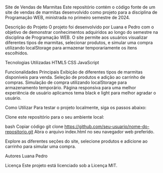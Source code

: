 Site de Vendas de Marmitas
Este repositório contém o código fonte de um site de vendas de marmitas desenvolvido como projeto para a disciplina de Programação WEB, ministrada no primeiro semestre de 2024.

Descrição do Projeto
O projeto foi desenvolvido por Luana e Pedro com o objetivo de demonstrar conhecimentos adquiridos ao longo do semestre na disciplina de Programação WEB. O site permite aos usuários visualizar diferentes tipos de marmitas, selecionar produtos, e simular uma compra utilizando localStorage para armazenar temporariamente os itens escolhidos.

Tecnologias Utilizadas
HTML5
CSS
JavaScript

Funcionalidades Principais
Exibição de diferentes tipos de marmitas disponíveis para venda.
Seleção de produtos e adição ao carrinho de compras.
Simulação de compra utilizando localStorage para armazenamento temporário.
Página responsiva para uma melhor experiência de usuário aplicamos tema black e light para melhor agradar o usuário.

Como Utilizar
Para testar o projeto localmente, siga os passos abaixo:

Clone este repositório para o seu ambiente local:

bash
Copiar código
git clone https://github.com/seu-usuario/nome-do-repositorio.git
Abra o arquivo index.html no seu navegador web preferido.

Explore as diferentes seções do site, selecione produtos e adicione ao carrinho para simular uma compra.

Autores
Luana
Pedro

Licença
Este projeto está licenciado sob a Licença MIT.
